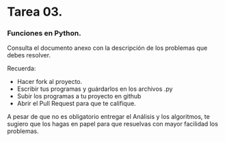 # Tarea 03.

### Funciones en Python.

Consulta el documento anexo con la descripción de los problemas que debes resolver.

Recuerda:
* Hacer fork al proyecto.
* Escribir tus programas y guárdarlos en los archivos .py
* Subir los programas a tu proyecto en github
* Abrir el Pull Request para que te califique.

A pesar de que no es obligatorio entregar el Análisis y los algoritmos, te sugiero que los hagas en papel para que resuelvas con mayor facilidad los problemas.
